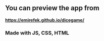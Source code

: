 ## You can preview the app from
**https://emirefek.github.io/dicegame/**
### Made with JS, CSS, HTML
